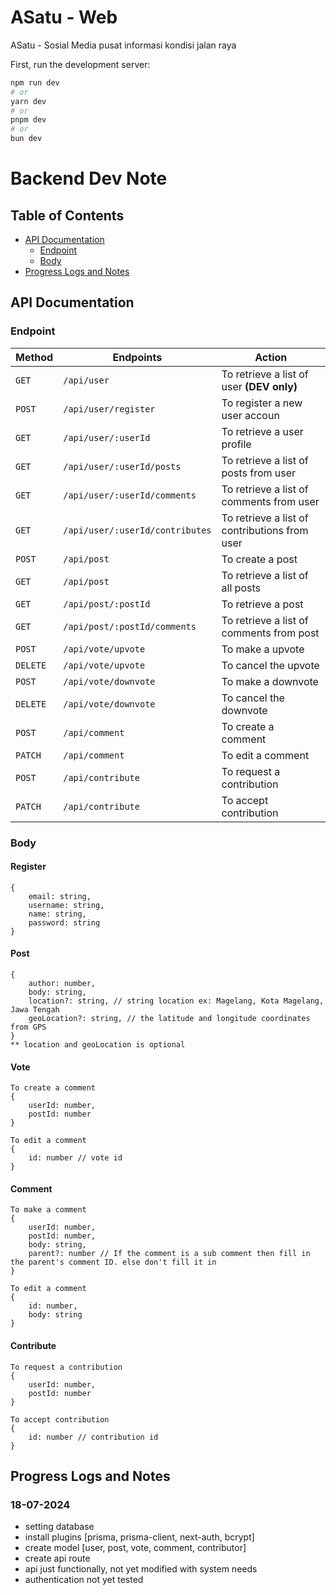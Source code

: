 # ASatu - Web

ASatu - Sosial Media pusat informasi kondisi jalan raya

First, run the development server:

```bash
npm run dev
# or
yarn dev
# or
pnpm dev
# or
bun dev
```

# Backend Dev Note

## Table of Contents

- [API Documentation](#api-documentation)
  - [Endpoint](#endpoint)
  - [Body](#body)
- [Progress Logs and Notes](#progress-logs-and-notes)

## API Documentation

### Endpoint

| Method   | Endpoints                       | Action                                            |
| -------- | ------------------------------- | ------------------------------------------------- |
| `GET`    | `/api/user`                     | To retrieve a list of user **(DEV only)**         |
| `POST`   | `/api/user/register`            | To register a new user accoun [<Body>](#Register) |
| `GET`    | `/api/user/:userId`             | To retrieve a user profile                        |
| `GET`    | `/api/user/:userId/posts`       | To retrieve a list of posts from user             |
| `GET`    | `/api/user/:userId/comments`    | To retrieve a list of comments from user          |
| `GET`    | `/api/user/:userId/contributes` | To retrieve a list of contributions from user     |
| `POST`   | `/api/post`                     | To create a post [<Body>](#Post)                  |
| `GET`    | `/api/post`                     | To retrieve a list of all posts                   |
| `GET`    | `/api/post/:postId`             | To retrieve a post                                |
| `GET`    | `/api/post/:postId/comments`    | To retrieve a list of comments from post          |
| `POST`   | `/api/vote/upvote`              | To make a upvote [<Body>](#Vote)                  |
| `DELETE` | `/api/vote/upvote`              | To cancel the upvote [<Body>](#Vote)              |
| `POST`   | `/api/vote/downvote`            | To make a downvote [<Body>](#Vote)                |
| `DELETE` | `/api/vote/downvote`            | To cancel the downvote [<Body>](#Vote)            |
| `POST`   | `/api/comment`                  | To create a comment [<Body>](#Comment)            |
| `PATCH`  | `/api/comment`                  | To edit a comment [<Body>](#Comment)              |
| `POST`   | `/api/contribute`               | To request a contribution [<Body>](#Contribute)   |
| `PATCH`  | `/api/contribute`               | To accept contribution [<Body>](#Contribute)      |

### Body

#### Register

```
{
	email: string,
	username: string,
	name: string,
	password: string
}
```

#### Post

```
{
	author: number,
	body: string,
	location?: string, // string location ex: Magelang, Kota Magelang, Jawa Tengah
	geoLocation?: string, // the latitude and longitude coordinates from GPS
}
** location and geoLocation is optional
```

#### Vote

```
To create a comment
{
	userId: number,
	postId: number
}
```

```
To edit a comment
{
	id: number // vote id
}
```

#### Comment

```
To make a comment
{
	userId: number,
	postId: number,
	body: string,
	parent?: number // If the comment is a sub comment then fill in the parent's comment ID. else don't fill it in
}

```

```
To edit a comment
{
	id: number,
	body: string
}
```

#### Contribute

```
To request a contribution
{
	userId: number,
	postId: number
}

```

```
To accept contribution
{
	id: number // contribution id
}
```

## Progress Logs and Notes

### 18-07-2024

- setting database
- install plugins [prisma, prisma-client, next-auth, bcrypt]
- create model [user, post, vote, comment, contributor]
- create api route
- api just functionally, not yet modified with system needs
- authentication not yet tested
